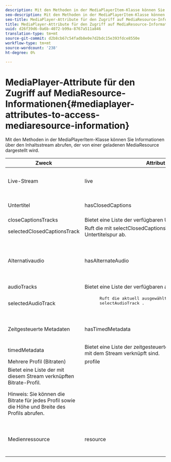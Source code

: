 ```yaml
---
description: Mit den Methoden in der MediaPlayerItem-Klasse können Sie Informationen über den Inhaltsstream abrufen, der von einer geladenen MediaResource dargestellt wird.
seo-description: Mit den Methoden in der MediaPlayerItem-Klasse können Sie Informationen über den Inhaltsstream abrufen, der von einer geladenen MediaResource dargestellt wird.
seo-title: MediaPlayer-Attribute für den Zugriff auf MediaResource-Informationen
title: MediaPlayer-Attribute für den Zugriff auf MediaResource-Informationen
uuid: d26f39d6-0a6b-4072-b99a-8767a511a846
translation-type: tm+mt
source-git-commit: d2b8cb67c54fadb8e0e7d2bdc15e393fdce8550e
workflow-type: tm+mt
source-wordcount: '238'
ht-degree: 0%

---
```



# MediaPlayer-Attribute für den Zugriff auf MediaResource-Informationen{#mediaplayer-attributes-to-access-mediaresource-information}

Mit den Methoden in der MediaPlayerItem-Klasse können Sie Informationen über den Inhaltsstream abrufen, der von einer geladenen MediaResource dargestellt wird.

<table frame="all" colsep="1" rowsep="1" id="table_46225307CA5B4BB1869576E0B9141E38"> 
 <thead> 
  <tr rowsep="1"> 
   <th colname="1" class="entry"> Zweck </th> 
   <th colname="2" class="entry"> Attribut </th> 
   <th colname="3" class="entry"> Beschreibung </th> 
  </tr> 
 </thead>
 <tbody> 
  <tr rowsep="1"> 
   <td colname="1"> Live-Stream </td> 
   <td colname="2"> <span class="codeph"> live  </span> </td> 
   <td colname="3"> True, wenn der Stream live ist; false, wenn es VOD ist. </td> 
  </tr> 
  <tr rowsep="1"> 
   <td colname="1" morerows="2"> Untertitel </td> 
   <td colname="2"> <span class="codeph"> hasClosedCaptions  </span> </td> 
   <td colname="3"> True, wenn Untertitel-Tracks verfügbar sind. </td> 
  </tr> 
  <tr rowsep="1"> 
   <td colname="2"> <span class="codeph"> closeCaptionsTracks  </span> </td> 
   <td colname="3"> Bietet eine Liste der verfügbaren Untertitelspuren. </td> 
  </tr> 
  <tr rowsep="1"> 
   <td colname="2"> <span class="codeph"> selectedClosedCaptionsTrack  </span> </td> 
   <td colname="3"> Ruft die mit <span class="codeph"> selectClosedCaptionsTrack </span> ausgewählte Untertitelspur ab. </td> 
  </tr> 
  <tr rowsep="1"> 
   <td colname="1" morerows="2"> Alternativaudio </td> 
   <td colname="2"> <span class="codeph"> hasAlternateAudio  </span> </td> 
   <td colname="3"> <p>True, wenn der Stream über alternative Audiospuren verfügt. </p> </td> 
  </tr> 
  <tr rowsep="1"> 
   <td colname="2"> <span class="codeph"> audioTracks  </span> </td> 
   <td colname="3"> Bietet eine Liste der verfügbaren alternativen Audiospuren. </td> 
  </tr> 
  <tr rowsep="1"> 
   <td colname="2"> <span class="codeph"> selectedAudioTrack  </span> </td> 
   <td colname="3"> 
    <pre>
      Ruft die aktuell ausgewählte Audiospur ab, die mit 
     <span class="codeph"> selectAudioTrack </span>. 
    </pre> </td> 
  </tr> 
  <tr rowsep="1"> 
   <td colname="1" morerows="1"> Zeitgesteuerte Metadaten </td> 
   <td colname="2"> <span class="codeph"> hasTimedMetadata  </span> </td> 
   <td colname="3"> True, wenn dem Stream Zeitmetadaten zugeordnet sind. </td> 
  </tr> 
  <tr rowsep="1"> 
   <td colname="2"> <span class="codeph"> timedMetadata  </span> </td> 
   <td colname="3"> Bietet eine Liste der zeitgesteuerten Metadatenobjekte, die mit dem Stream verknüpft sind. </td> 
  </tr> 
  <tr rowsep="1"> 
   <td colname="1" morerows="1"> Mehrere Profil (Bitraten) </td> 
   <td colname="2" morerows="1"> <span class="codeph"> profile  </span> </td> 
   <td colname="3"> </td> 
  </tr> 
  <tr rowsep="1"> 
   <td colname="3"> Bietet eine Liste der mit diesem Stream verknüpften Bitrate-Profil. <p>Hinweis:  Sie können die Bitrate für jedes Profil sowie die Höhe und Breite des Profils abrufen. </p> </td> 
  </tr> 
  <tr rowsep="1"> 
   <td colname="1"> Medienressource </td> 
   <td colname="2"> <span class="codeph"> resource  </span> </td> 
   <td colname="3"> Gibt die mit diesem Element verknüpfte Medienressource zurück. </td> 
  </tr> 
 </tbody> 
</table>

